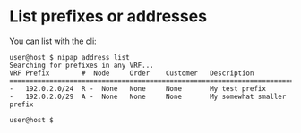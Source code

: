 # List prefixes or addresses

You can list with the cli:

```
user@host $ nipap address list
Searching for prefixes in any VRF...
VRF Prefix        #  Node     Order    Customer   Description
============================================================================
-   192.0.2.0/24  R -  None   None     None       My test prefix
-   192.0.2.0/29  A -  None   None     None       My somewhat smaller prefix

user@host $
```

